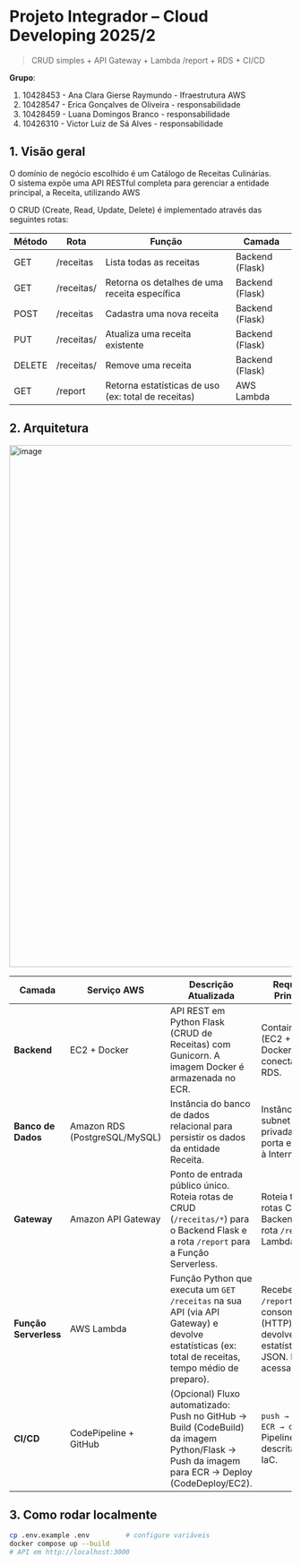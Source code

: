 # Projeto Integrador – Cloud Developing 2025/2

> CRUD simples + API Gateway + Lambda /report + RDS + CI/CD

**Grupo**:
1. 10428453 - Ana Clara Gierse Raymundo - Ifraestrutura AWS
2. 10428547 - Erica Gonçalves de Oliveira - responsabilidade
3. 10428459 - Luana Domingos Branco - responsabilidade
4. 10426310 - Victor Luiz de Sá Alves - responsabilidade

## 1. Visão geral
O domínio de negócio escolhido é um Catálogo de Receitas Culinárias.  
O sistema expõe uma API RESTful completa para gerenciar a entidade principal, a Receita, utilizando AWS


O CRUD (Create, Read, Update, Delete) é implementado através das seguintes rotas:

| Método | Rota             | Função                                      | Camada          |
|--------|------------------|---------------------------------------------|-----------------|
| GET    | /receitas        | Lista todas as receitas                     | Backend (Flask) |
| GET    | /receitas/<id>   | Retorna os detalhes de uma receita específica | Backend (Flask) |
| POST   | /receitas        | Cadastra uma nova receita                   | Backend (Flask) |
| PUT    | /receitas/<id>   | Atualiza uma receita existente              | Backend (Flask) |
| DELETE | /receitas/<id>   | Remove uma receita                          | Backend (Flask) |
| GET    | /report          | Retorna estatísticas de uso (ex: total de receitas) | AWS Lambda      |
## 2. Arquitetura

<img width="855" height="932" alt="image" src="https://github.com/user-attachments/assets/88939281-8f66-4764-9bea-05235d1177b0" />


 Camada            | Serviço AWS                 | Descrição Atualizada                                                                                                   | Requisito Principal                                                                 |
|--------------------|-----------------------------|-------------------------------------------------------------------------------------------------------------------------|--------------------------------------------------------------------------------------|
| **Backend**        | EC2 + Docker                | API REST em Python Flask (CRUD de Receitas) com Gunicorn. A imagem Docker é armazenada no ECR.                         | Containerizado (EC2 + Docker) e conectado ao RDS.                                   |
| **Banco de Dados** | Amazon RDS (PostgreSQL/MySQL) | Instância do banco de dados relacional para persistir os dados da entidade Receita.                                    | Instância em subnet privada; sem porta exposta à Internet.                          |
| **Gateway**        | Amazon API Gateway          | Ponto de entrada público único. Roteia rotas de CRUD (`/receitas/*`) para o Backend Flask e a rota `/report` para a Função Serverless. | Roteia todas as rotas CRUD → Backend. Cria rota `/report` → Lambda.                |
| **Função Serverless** | AWS Lambda               | Função Python que executa um `GET /receitas` na sua API (via API Gateway) e devolve estatísticas (ex: total de receitas, tempo médio de preparo). | Recebe `/report`, consome a API (HTTP) e devolve estatísticas JSON. Não acessa o RDS. |
| **CI/CD**          | CodePipeline + GitHub       | (Opcional) Fluxo automatizado: Push no GitHub → Build (CodeBuild) da imagem Python/Flask → Push da imagem para ECR → Deploy (CodeDeploy/EC2). | `push → build → ECR → deploy`. Pipeline descrita como IaC.                          |
## 3. Como rodar localmente

```bash
cp .env.example .env         # configure variáveis
docker compose up --build
# API em http://localhost:3000
